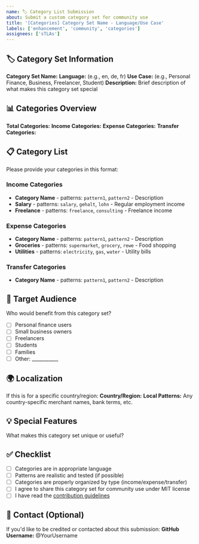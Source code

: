 ```yaml
---
name: 🏷️ Category List Submission
about: Submit a custom category set for community use
title: '[Categories] Category Set Name - Language/Use Case'
labels: ['enhancement', 'community', 'categories']
assignees: ['sTLAs']
---
```


## 🏷️ Category Set Information

**Category Set Name:** 
**Language:** (e.g., en, de, fr)
**Use Case:** (e.g., Personal Finance, Business, Freelancer, Student)
**Description:** Brief description of what makes this category set special

## 📊 Categories Overview

**Total Categories:** 
**Income Categories:** 
**Expense Categories:** 
**Transfer Categories:** 

## 📋 Category List

Please provide your categories in this format:

### Income Categories
- **Category Name** - patterns: `pattern1`, `pattern2` - Description
- **Salary** - patterns: `salary`, `gehalt`, `lohn` - Regular employment income
- **Freelance** - patterns: `freelance`, `consulting` - Freelance income

### Expense Categories  
- **Category Name** - patterns: `pattern1`, `pattern2` - Description
- **Groceries** - patterns: `supermarket`, `grocery`, `rewe` - Food shopping
- **Utilities** - patterns: `electricity`, `gas`, `water` - Utility bills

### Transfer Categories
- **Category Name** - patterns: `pattern1`, `pattern2` - Description

## 🎯 Target Audience

Who would benefit from this category set?
- [ ] Personal finance users
- [ ] Small business owners
- [ ] Freelancers
- [ ] Students
- [ ] Families
- [ ] Other: ___________

## 🌍 Localization

If this is for a specific country/region:
**Country/Region:** 
**Local Patterns:** Any country-specific merchant names, bank terms, etc.

## 💡 Special Features

What makes this category set unique or useful?

## ✅ Checklist

- [ ] Categories are in appropriate language
- [ ] Patterns are realistic and tested (if possible)
- [ ] Categories are properly organized by type (income/expense/transfer)
- [ ] I agree to share this category set for community use under MIT license
- [ ] I have read the [contribution guidelines](../community/README.md)

## 📧 Contact (Optional)

If you'd like to be credited or contacted about this submission:
**GitHub Username:** @YourUsername